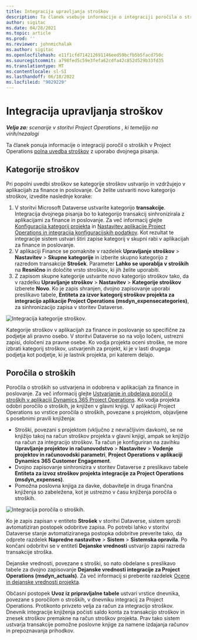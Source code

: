 ```yaml
---
title: Integracija upravljanja stroškov
description: Ta članek vsebuje informacije o integraciji poročila o stroških v Project Operations z uporabo dvojnega pisanja.
author: sigitac
ms.date: 04/28/2021
ms.topic: article
ms.prod: ''
ms.reviewer: johnmichalak
ms.author: sigitac
ms.openlocfilehash: e11f1cfd714212691146eed59bcfb5b5facd750c
ms.sourcegitcommit: a798fed5c59e3fefa62cdfa42c852d529b33fd35
ms.translationtype: MT
ms.contentlocale: sl-SI
ms.lasthandoff: 06/18/2022
ms.locfileid: "9029229"
---
```

# <a name="expense-management-integration"></a>Integracija upravljanja stroškov

_**Velja za:** scenarije v storitvi Project Operations , ki temeljijo na virih/nezalogi_

Ta članek ponuja informacije o integraciji poročil o stroških v Project Operations [polna uvedba stroškov](../expense/expense-overview.md) z uporabo dvojnega pisanja.

## <a name="expense-categories"></a>Kategorije stroškov

Pri popolni uvedbi stroškov se kategorije stroškov ustvarijo in vzdržujejo v aplikacijah za finance in poslovanje. Če želite ustvariti novo kategorijo stroškov, izvedite naslednje korake:

1. V storitvi Microsoft Dataverse ustvarite kategorijo **transakcije**. Integracija dvojnega pisanja bo to kategorijo transakcij sinhronizirala z aplikacijami za finance in poslovanje. Za več informacij glejte [Konfiguracija kategorij projekta](/dynamics365/project-operations/project-accounting/configure-project-categories) in [Nastavitev aplikacije Project Operations in integracija konfiguracijskih podatkov](resource-dual-write-setup-integration.md). Kot rezultat te integracije sistem ustvari štiri zapise kategorij v skupni rabi v aplikacijah za finance in poslovanje.
2. V aplikaciji Finance se pomaknite v razdelek **Upravljanje stroškov** > **Nastavitev** > **Skupne kategorije** in izberite skupno kategorijo z razredom transakcije **Strošek**. Parameter **Lahko se uporablja v stroških** na **Resnično** in določite vrsto stroškov, ki jih želite uporabiti.
3. Z zapisom skupne kategorije ustvarite novo kategorijo stroškov tako, da v razdelku **Upravljanje stroškov** > **Nastavitev** > **Kategorije stroškov** izberete **Novo**. Ko je zapis shranjen, dvojno zapisovanje uporabi preslikavo tabele, **Entiteta za izvor kategorij stroškov projekta za integracijo aplikacije Project Operations (msdyn\_expensecategories)**, za sinhronizacijo zapisa v storitev Dataverse.

  ![Integracija kategorije stroškov.](./media/DW6ExpenseCategories.png)

Kategorije stroškov v aplikacijah za finance in poslovanje so specifične za podjetje ali pravno osebo. V storitvi Dataverse so na voljo ločeni, ustrezni zapisi, določeni za pravne osebe. Ko vodja projekta oceni stroške, ne more izbrati kategorij stroškov, ustvarjenih za projekt, ki je v lasti drugega podjetja kot podjetje, ki je lastnik projekta, pri katerem delajo. 

## <a name="expense-reports"></a>Poročila o stroških

Poročila o stroških so ustvarjena in odobrena v aplikacijah za finance in poslovanje. Za več informacij glejte [Ustvarjanje in obdelava poročil o stroških v aplikaciji Dynamics 365 Project Operations](/learn/modules/create-process-expense-reports/). Ko vodja projekta odobri poročilo o stroških, je knjižen v glavni knjigi. V aplikaciji Project Operations so vrstice poročila o stroških, povezane s projektom, objavljene s posebnimi pravili knjiženja:

  - Stroški, povezani s projektom (vključno z nevračljivim davkom), se ne knjižijo takoj na račun stroškov projekta v glavni knjigi, ampak se knjižijo na račun za integracijo stroškov. Ta račun je konfiguriran na zavihku **Upravljanje projektov in računovodstvo** > **Nastavitev** > **Vodenje projektov in računovodski parametri**, **Project Operations v aplikaciji Dynamics 365 Customer Engagement**.
  - Dvojno zapisovanje sinhronizira v storitev Dataverse z preslikavo tabele **Entiteta za izvoz stroškov projekta integracije za Project Operations (msdyn\_expenses)**.
  - Pomožna poslovna knjiga za davke, dobavitelje in druga finančna knjiženja so zabeležena, kot je ustrezno v času knjiženja poročila o stroških.

  ![Integracija poročila o stroških.](./media/DW6ExpenseReports.png)

Ko je zapis zapisan v entiteto **Strošek** v storitvi Dataverse, sistem sproži avtomatiziran postopek odobritve zapisa. Po potrebi lahko v storitvi Dataverse stanje avtomatiziranega postopka odobritve preverite tako, da odprete razdelek **Napredne nastavitve** > **Sistem** > **Sistemska opravila**. Po končani odobritvi se v entiteti **Dejanske vrednosti** ustvarijo zapisi razreda transakcije stroška.

Dejanske vrednosti, povezane s stroški, so nato obdelane s preslikavo tabele za dvojno zapisovanje **Dejanske vrednosti integracije za Project Operations (msdyn\_actuals)**. Za več informacij si preberite razdelek [Ocene in dejanske vrednosti projekta](resource-dual-write-estimates-actuals.md).

Občasni postopek **Uvoz iz pripravljalne tabele** ustvari vrstice dnevnika, povezane s poročilom o stroških, v dnevniku integracij za Project Operations. Protikonto privzeto velja za račun za integracijo stroškov. Dnevnik integracije knjiženja počisti saldo konta za transakcijo stroškov in znesek stroškov premakne na račun stroškov projekta. Prav tako sistem ustvarja transakcije pomožne poslovne knjige za namene izdajanja računov in prepoznavanja prihodkov.
